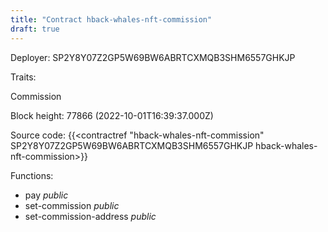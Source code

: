 ```yaml
---
title: "Contract hback-whales-nft-commission"
draft: true
---
```

Deployer: SP2Y8Y07Z2GP5W69BW6ABRTCXMQB3SHM6557GHKJP

Traits:
 
Commission


Block height: 77866 (2022-10-01T16:39:37.000Z)

Source code: {{<contractref "hback-whales-nft-commission" SP2Y8Y07Z2GP5W69BW6ABRTCXMQB3SHM6557GHKJP hback-whales-nft-commission>}}

Functions:

* pay _public_
* set-commission _public_
* set-commission-address _public_
